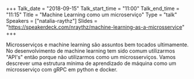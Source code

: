 +++
Talk_date = "2018-09-15"
Talk_start_time = "11:00"
Talk_end_time = "11:15"
Title = "Machine Learning como um microserviço"
Type = "talk"
Speakers = ["natalia-raythz"]
Slides = "https://speakerdeck.com/nraythz/machine-learning-as-a-microsservice"
+++

Microsserviços e machine learning são assuntos bem tocados ultimamente. No desenvolvimento de machine learning tem sido comum utilizarmos "API's" então porque não utilizarmos como um microsserviços. Vamos descrever uma estrutura mínima de aprendizado de máquina como um microsserviço com gRPC em python e docker.
